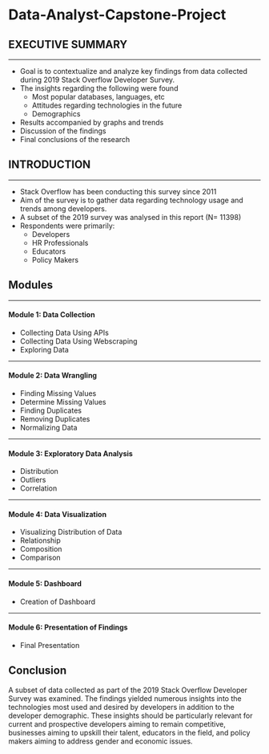 # Data-Analyst-Capstone-Project
## EXECUTIVE SUMMARY
-------------------------------------------------------------------------------

* Goal is to contextualize and analyze key findings from data
  collected during 2019 Stack Overflow Developer Survey.
* The insights regarding the following were found
  * Most popular databases, languages, etc
  * Attitudes regarding technologies in the future
  * Demographics
* Results accompanied by graphs and trends
* Discussion of the findings
* Final conclusions of the research

## INTRODUCTION
-------------------------------------------------------------------------------

* Stack Overflow has been conducting this survey since 2011
* Aim of the survey is to gather data regarding technology
usage and trends among developers.
* A subset of the 2019 survey was analysed in this report
(N= 11398)
* Respondents were primarily:
  * Developers
  * HR Professionals
  * Educators
  * Policy Makers
## Modules
------------------------------------------------------------------------------
#### Module 1: Data Collection
* Collecting Data Using APIs
* Collecting Data Using Webscraping
* Exploring Data
-------------------------------------------------------------------------------
#### Module 2: Data Wrangling
* Finding Missing Values
* Determine Missing Values
* Finding Duplicates
* Removing Duplicates
* Normalizing Data
-------------------------------------------------------------------------------
#### Module 3: Exploratory Data Analysis
* Distribution
* Outliers
* Correlation
-------------------------------------------------------------------------------
#### Module 4: Data Visualization
* Visualizing Distribution of Data
* Relationship
* Composition
* Comparison
-------------------------------------------------------------------------------
#### Module 5: Dashboard
* Creation of Dashboard
-------------------------------------------------------------------------------
#### Module 6: Presentation of Findings
* Final Presentation

## Conclusion
A subset of data collected as part of the 2019 Stack Overflow Developer Survey was examined.
The findings yielded numerous insights into the technologies most used and desired by developers in addition to the developer demographic.
These insights should be particularly relevant for current and prospective developers aiming to remain competitive, businesses aiming to upskill their talent, educators in the field, and policy makers aiming to address gender and economic issues.


